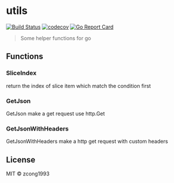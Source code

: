 # utils
[![Build Status](https://travis-ci.org/zcong1993/utils.svg?branch=master)](https://travis-ci.org/zcong1993/utils)
[![codecov](https://codecov.io/gh/zcong1993/utils/branch/master/graph/badge.svg)](https://codecov.io/gh/zcong1993/utils)
[![Go Report Card](https://goreportcard.com/badge/github.com/zcong1993/utils)](https://goreportcard.com/report/github.com/zcong1993/utils)
<!--
[![Go Report Card](https://goreportcard.com/badge/github.com/zcong1993/utils)](https://goreportcard.com/report/github.com/zcong1993/utils)
[![Build Status](https://travis-ci.org/zcong1993/utils.svg?branch=master)](https://travis-ci.org/zcong1993/utils)
[![GoDoc](https://godoc.org/github.com/zcong1993/utils?status.svg)](https://godoc.org/github.com/zcong1993/utils)
-->

> Some helper functions for go

## Functions

### SliceIndex
return the index of slice item which match the condition first

### GetJson
GetJson make a get request use http.Get

### GetJsonWithHeaders
GetJsonWithHeaders make a http get request with custom headers

## License

MIT &copy; zcong1993
